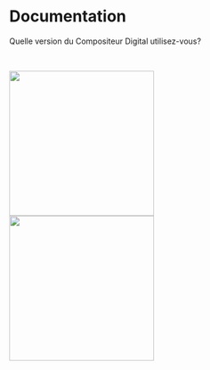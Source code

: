 # Documentation

Quelle version du Compositeur Digital utilisez-vous?

<br>

[<img width="260" src="../en/img/main_doc_ux-v3.jpg"/>](index.md) [<img width="260" src="../en/img/main_doc_v4-v3.jpg"/>](http://doc.compositeurdigital.com/fr/)


<br>
<br>
<br>
<br>
<br>
<br>
<br>
<br>
<br>
<br>

<br>
<br>
<br>
<br>
<br>
